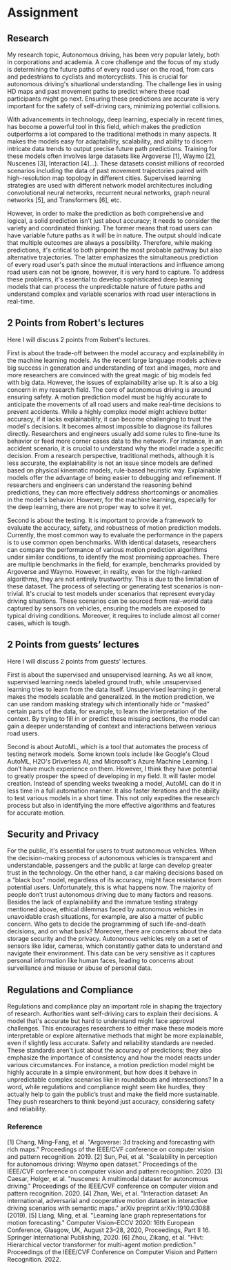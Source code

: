 # Assignment 
## Research

My research topic, Autonomous driving, has been very popular lately, both in corporations and academia. A core challenge and the focus of my study is determining the future paths of every road user on the road, from cars and pedestrians to cyclists and motorcyclists. This is crucial for autonomous driving's situational understanding. The challenge lies in using HD maps and past movement paths to predict where these road participants might go next. Ensuring these predictions are accurate is very important for the safety of self-driving cars, minimizing potential collisions.

With advancements in technology, deep learning, especially in recent times, has become a powerful tool in this field, which makes the prediction outperforms a lot compared to the traditional methods in many aspects. It makes the models easy for adaptability, scalability, and ability to discern intricate data trends to output precise future path predictions. Training for these models often involves large datasets like Argoverse [1], Waymo [2], Nuscenes [3], Interaction [4]...). These datasets consist millions of recorded scenarios including the data of past movement trajectories paired with high-resolution map topology in different cities. Supervised learning strategies are used with different network model architectures including convolutional neural networks, recurrent neural networks, graph neural networks [5], and Transformers [6], etc. 

However, in order to make the prediction as both comprehensive and logical, a solid prediction isn't just about accuracy; it needs to consider the variety and coordinated thinking. The former means that road users can have variable future paths as it will be in nature. The output should indicate that multiple outcomes are always a possibility. Therefore, while making predictions, it's critical to both pinpoint the most probable pathway but also alternative trajectories. The latter emphasizes the simultaneous prediction of every road user's path since the mutual interactions and influence among road users can not be ignore, however, it is very hard to capture. To address these problems, it's essential to develop sophisticated deep learning models that can process the unpredictable nature of future paths and understand complex and variable scenarios with road user interactions in real-time.

## 2 Points from Robert's lectures
Here I will discuss 2 points from Robert's lectures. 

First is about the trade-off between the model accuracy and explainability in the machine learning models. As the recent large language models achieve big success in generation and understanding of text and images, more and more researchers are convinced with the great magic of big models fed with big data. However, the issues of explainability arise up. It is also a big concern in my research field. The core of autonomous driving is around ensuring safety. A motion prediction model must be highly accurate to anticipate the movements of all road users and make real-time decisions to prevent accidents. While a highly complex model might achieve better accuracy, if it lacks explainability, it can become challenging to trust the model's decisions. It becomes almost impossible to diagnose its failures directly. Researchers and engineers usually add some rules to fine-tune its behavior or feed more corner cases data to the network. For instance, in an accident scenario, it is crucial to understand why the model made a specific decision. From a research perspective, traditional methods, although it is less accurate, the explainability is not an issue since models are defined based on physical kinematic models, rule-based heuristic way.  Explainable models offer the advantage of being easier to debugging and refinement. If researchers and engineers can understand the reasoning behind predictions, they can more effectively address shortcomings or anomalies in the model's behavior. However, for the machine learning, especially for the deep learning, there are not proper way to solve it yet. 

Second is about the testing. It is important to provide a framework to evaluate the accuracy, safety, and robustness of motion prediction models. Currently, the most common way to evaluate the performance in the papers is to use common open benchmarks. With identical datasets, researchers can compare the performance of various motion prediction algorithms under similar conditions, to identify the most promising approaches. There are multiple benchmarks in the field, for example, benchmarks provided by Argoverse and Waymo. However, in reality, even for the high-ranked algorithms, they are not entirely trustworthy. This is due to the limitation of these dataset. The process of selecting or generating test scenarios is non-trivial. It's crucial to test models under scenarios that represent everyday driving situations. These scenarios can be sourced from real-world data captured by sensors on vehicles, ensuring the models are exposed to typical driving conditions. Moreover, it requires to include almost all corner cases, which is tough.

## 2 Points from guests’ lectures
Here I will discuss 2 points from guests’ lectures.

First is about the supervised and unsupervised learning. As we all know, supervised learning needs labeled ground truth, while unsupervised learning tries to learn from the data itself. Unsupervised learning in general makes the models scalable and generalized. In the motion prediction, we can use random masking strategy which intentionally hide or “masked” certain parts of the data, for example, to learn the interpretation of the context. By trying to fill in or predict these missing sections, the model can gain a deeper understanding of context and interactions between various road users.

Second is about AutoML, which is a tool that automates the process of testing network models. Some known tools include like Google's Cloud AutoML, H2O's Driverless AI, and Microsoft's Azure Machine Learning. I don’t have much experience on them. However, I think they have potential to greatly prosper the speed of developing in my field. It will faster model creation. Instead of spending weeks tweaking a model, AutoML can do it in less time in a full automation manner. It also faster iterations and the ability to test various models in a short time. This not only expedites the research process but also in identifying the more effective algorithms and features for accurate motion.

## Security and Privacy
For the public, it's essential for users to trust autonomous vehicles. When the decision-making process of autonomous vehicles is transparent and understandable, passengers and the public at large can develop greater trust in the technology. On the other hand, a car making decisions based on a "black box" model, regardless of its accuracy, might face resistance from potential users. Unfortunately, this is what happens now. The majority of people don’t trust autonomous driving due to many factors and reasons. Besides the lack of explainability and the immature testing strategy mentioned above, ethical dilemmas faced by autonomous vehicles in unavoidable crash situations, for example, are also a matter of public concern. Who gets to decide the programming of such life-and-death decisions, and on what basis? Moreover, there are concerns about the data storage security and the privacy. Autonomous vehicles rely on a set of sensors like lidar, cameras, which constantly gather data to understand and navigate their environment. This data can be very sensitive as it captures personal information like human faces, leading to concerns about surveillance and misuse or abuse of personal data. 

## Regulations and Compliance
Regulations and compliance play an important role in shaping the trajectory of research. Authorities want self-driving cars to explain their decisions. A model that's accurate but hard to understand might face approval challenges. This encourages researchers to either make these models more interpretable or explore alternative methods that might be more explainable, even if slightly less accurate. Safety and reliability standards are needed. These standards aren't just about the accuracy of predictions; they also emphasize the importance of consistency and how the model reacts under various circumstances. For instance, a motion prediction model might be highly accurate in a simple environment, but how does it behave in unpredictable complex scenarios like in roundabouts and intersections? In a word, while regulations and compliance might seem like hurdles, they actually help to gain the public’s trust and make the field more sustainable. They push researchers to think beyond just accuracy, considering safety and reliability.

### Reference
[1] Chang, Ming-Fang, et al. "Argoverse: 3d tracking and forecasting with rich maps." Proceedings of the IEEE/CVF conference on computer vision and pattern recognition. 2019.
[2] Sun, Pei, et al. "Scalability in perception for autonomous driving: Waymo open dataset." Proceedings of the IEEE/CVF conference on computer vision and pattern recognition. 2020.
[3] Caesar, Holger, et al. "nuscenes: A multimodal dataset for autonomous driving." Proceedings of the IEEE/CVF conference on computer vision and pattern recognition. 2020.
[4] Zhan, Wei, et al. "Interaction dataset: An international, adversarial and cooperative motion dataset in interactive driving scenarios with semantic maps." arXiv preprint arXiv:1910.03088 (2019).
[5] Liang, Ming, et al. "Learning lane graph representations for motion forecasting." Computer Vision–ECCV 2020: 16th European Conference, Glasgow, UK, August 23–28, 2020, Proceedings, Part II 16. Springer International Publishing, 2020.
[6] Zhou, Zikang, et al. "Hivt: Hierarchical vector transformer for multi-agent motion prediction." Proceedings of the IEEE/CVF Conference on Computer Vision and Pattern Recognition. 2022.
